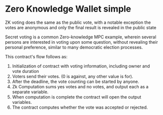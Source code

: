 # Zero Knowledge Wallet simple

ZK voting does the same as the public vote, with a notable exception the votes are anonymous and only the final result is revealed in the public state

Secret voting is a common Zero-knowledge MPC example, wherein several persons are interested in
voting upon some question, without revealing their personal preference, similar to many
democratic election processes.

This contract's flow follows as:

1. Initialization of contract with voting information, including owner and vote duration
2. Voters send their votes. (0 is against, any other value is for).
3. After the deadline, the vote counting can be started by anyone.
4. Zk Computation sums yes votes and no votes, and output each as a separate variable.
5. When computation is complete the contract will open the output variables.
6. The contract computes whether the vote was accepted or rejected.
